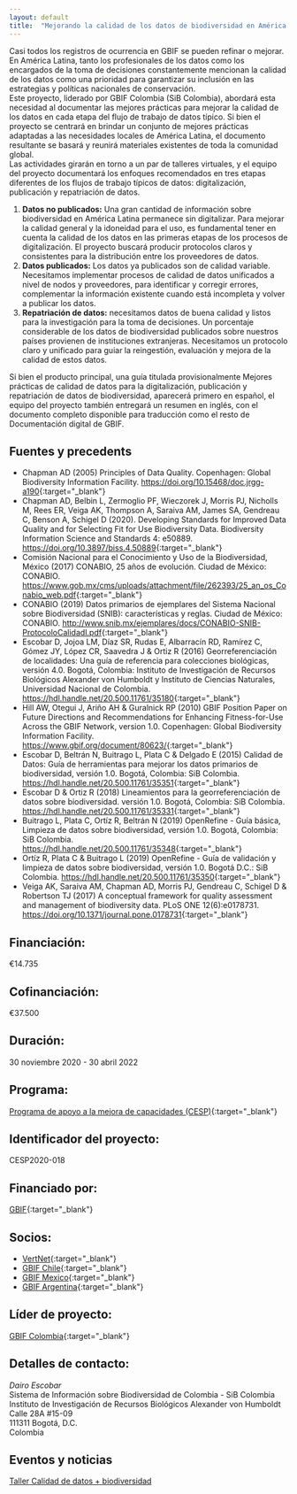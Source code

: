 ```yaml
---
layout: default
title:  "Mejorando la calidad de los datos de biodiversidad en América Latina: documentando las mejores prácticas en los flujos de trabajo y ciclos de vida de los datos"
---
```


Casi todos los registros de ocurrencia en GBIF se pueden refinar o mejorar. En América Latina, tanto los profesionales de los datos como los encargados de la toma de decisiones constantemente mencionan la calidad de los datos como una prioridad para garantizar su inclusión en las estrategias y políticas nacionales de conservación.  
Este proyecto, liderado por GBIF Colombia (SiB Colombia), abordará esta necesidad al documentar las mejores prácticas para mejorar la calidad de los datos en cada etapa del flujo de trabajo de datos típico. Si bien el proyecto se centrará en brindar un conjunto de mejores prácticas adaptadas a las necesidades locales de América Latina, el documento resultante se basará y reunirá materiales existentes de toda la comunidad global.   
Las actividades girarán en torno a un par de talleres virtuales, y el equipo del proyecto documentará los enfoques recomendados en tres etapas diferentes de los flujos de trabajo típicos de datos: digitalización, publicación y repatriación de datos.  
1.	**Datos no publicados:** Una gran cantidad de información sobre biodiversidad en América Latina permanece sin digitalizar. Para mejorar la calidad general y la idoneidad para el uso, es fundamental tener en cuenta la calidad de los datos en las primeras etapas de los procesos de digitalización. El proyecto buscará producir protocolos claros y consistentes para la distribución entre los proveedores de datos.
2.	**Datos publicados:** Los datos ya publicados son de calidad variable. Necesitamos implementar procesos de calidad de datos unificados a nivel de nodos y proveedores, para identificar y corregir errores, complementar la información existente cuando está incompleta y volver a publicar los datos.
3.	**Repatriación de datos:** necesitamos datos de buena calidad y listos para la investigación para la toma de decisiones. Un porcentaje considerable de los datos de biodiversidad publicados sobre nuestros países provienen de instituciones extranjeras. Necesitamos un protocolo claro y unificado para guiar la reingestión, evaluación y mejora de la calidad de estos datos.  

Si bien el producto principal, una guía titulada provisionalmente Mejores prácticas de calidad de datos para la digitalización, publicación y repatriación de datos de biodiversidad, aparecerá primero en español, el equipo del proyecto también entregará un resumen en inglés, con el documento completo disponible para traducción como el resto de Documentación digital de GBIF.  

## Fuentes y precedents

- Chapman AD (2005) Principles of Data Quality. Copenhagen: Global Biodiversity Information Facility. <https://doi.org/10.15468/doc.jrgg-a190>{:target="_blank"}
- Chapman AD, Belbin L, Zermoglio PF, Wieczorek J, Morris PJ, Nicholls M, Rees ER, Veiga AK, Thompson A, Saraiva AM, James SA, Gendreau C, Benson A, Schigel D (2020). Developing Standards for Improved Data Quality and for Selecting Fit for Use Biodiversity Data. Biodiversity Information Science and Standards 4: e50889. <https://doi.org/10.3897/biss.4.50889>{:target="_blank"}
- Comisión Nacional para el Conocimiento y Uso de la Biodiversidad, México (2017) CONABIO, 25 años de evolución. Ciudad de México: CONABIO. <https://www.gob.mx/cms/uploads/attachment/file/262393/25_an_os_Conabio_web.pdf>{:target="_blank"}
- CONABIO (2019) Datos primarios de ejemplares del Sistema Nacional sobre Biodiversidad (SNIB): características y reglas. Ciudad de México: CONABIO. <http://www.snib.mx/ejemplares/docs/CONABIO-SNIB-ProtocoloCalidadI.pdf>{:target="_blank"}
- Escobar D, Jojoa LM, Díaz SR, Rudas E, Albarracín RD, Ramírez C, Gómez JY, López CR, Saavedra J & Ortiz R (2016) Georreferenciación de localidades: Una guía de referencia para colecciones biológicas, versión 4.0. Bogotá, Colombia: Instituto de Investigación de Recursos Biológicos Alexander von Humboldt y Instituto de Ciencias Naturales, Universidad Nacional de Colombia. <https://hdl.handle.net/20.500.11761/35180>{:target="_blank"}
- Hill AW, Otegui J, Ariño AH & Guralnick RP (2010) GBIF Position Paper on Future Directions and Recommendations for Enhancing Fitness-for-Use Across the GBIF Network, version 1.0. Copenhagen: Global Biodiversity Information Facility. <https://www.gbif.org/document/80623/>{:target="_blank"}
- Escobar D, Beltrán N, Buitrago L, Plata C & Delgado E (2015) Calidad de Datos: Guía de herramientas para mejorar los datos primarios de biodiversidad, versión 1.0. Bogotá, Colombia: SiB Colombia. <https://hdl.handle.net/20.500.11761/35351>{:target="_blank"}
- Escobar D & Ortiz R (2018) Lineamientos para la georreferenciación de datos sobre biodiversidad. versión 1.0. Bogotá, Colombia: SiB Colombia. <https://hdl.handle.net/20.500.11761/35331>{:target="_blank"}
- Buitrago L, Plata C, Ortíz R, Beltrán N (2019) OpenRefine - Guía básica, Limpieza de datos sobre biodiversidad, versión 1.0. Bogotá, Colombia: SiB Colombia. <https://hdl.handle.net/20.500.11761/35348>{:target="_blank"}
- Ortíz R, Plata C & Buitrago L (2019) OpenRefine - Guía de validación y limpieza de datos sobre biodiversidad, versión 1.0. Bogotá D.C.: SiB Colombia. <https://hdl.handle.net/20.500.11761/35350>{:target="_blank"}
- Veiga AK, Saraiva AM, Chapman AD, Morris PJ, Gendreau C, Schigel D & Robertson TJ (2017) A conceptual framework for quality assessment and management of biodiversity data. PLoS ONE 12(6):e0178731. <https://doi.org/10.1371/journal.pone.0178731>{:target="_blank"}


## Financiación: 

€14.735

## Cofinanciación: 

€37.500

## Duración: 

30 noviembre 2020 - 30 abril 2022

## Programa: 

[Programa de apoyo a la mejora de capacidades (CESP)](https://www.gbif.org/programme/82219){:target="_blank"}

## Identificador del proyecto: 

CESP2020-018

## Financiado por:

[GBIF](http://www.gbif.org/){:target="_blank"}

## Socios:

* [VertNet](http://vertnet.org/index.html){:target="_blank"}
* [GBIF Chile](https://www.gbif.org/country/CL/about){:target="_blank"}
* [ GBIF Mexico](https://www.gbif.org/country/MX/about){:target="_blank"}
* [GBIF Argentina](https://www.gbif.org/country/AR/about){:target="_blank"}

## Líder de proyecto:

[GBIF Colombia](https://www.gbif.org/country/CO/about){:target="_blank"}

## Detalles de contacto:

*Dairo Escobar*  
Sistema de Información sobre Biodiversidad de Colombia - SiB Colombia  
Instituto de Investigación de Recursos Biológicos Alexander von Humboldt  
Calle 28A #15-09  
111311 Bogotá, D.C.  
Colombia


## Eventos y noticias

[Taller Calidad de datos + biodiversidad
](https://biodiversidad.co/comunidad/formacion/taller-CESP-DQ-2021)
